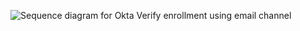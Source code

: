 <div class="common-image-format">

![Sequence diagram for Okta Verify enrollment using email channel](/img/authenticators/authenticators-oktaverify-summary-enrollment-other-channels.png)

</div>
